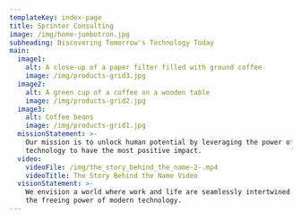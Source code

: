 ```yaml
---
templateKey: index-page
title: Sprinter Consulting
image: /img/home-jumbotron.jpg
subheading: Discovering Tomorrow's Technology Today
main:
  image1:
    alt: A close-up of a paper filter filled with ground coffee
    image: /img/products-grid3.jpg
  image2:
    alt: A green cup of a coffee on a wooden table
    image: /img/products-grid2.jpg
  image3:
    alt: Coffee beans
    image: /img/products-grid1.jpg
  missionStatement: >-
    Our mission is to unlock human potential by leveraging the power of
    technology to have the most positive impact.
  video:
    videoFile: /img/the_story_behind_the_name-2-.mp4
    videoTitle: The Story Behind the Name Video
  visionStatement: >-
    We envision a world where work and life are seamlessly intertwined through
    the freeing power of modern technology.
---
```


